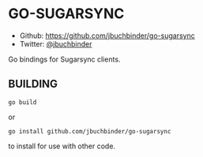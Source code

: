 GO-SUGARSYNC
============

 * Github: https://github.com/jbuchbinder/go-sugarsync
 * Twitter: [@jbuchbinder](https://twitter.com/jbuchbinder)

Go bindings for Sugarsync clients.

BUILDING
--------

```
go build
```
or
```
go install github.com/jbuchbinder/go-sugarsync
```
to install for use with other code.

